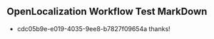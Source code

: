 ## OpenLocalization Workflow Test MarkDown
* cdc05b9e-e019-4035-9ee8-b7827f09654a thanks!

<!--HONumber=Aug16_HO1-->


